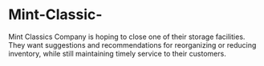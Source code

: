 # Mint-Classic-
Mint Classics Company is hoping to close one of their storage facilities. They want suggestions and recommendations for reorganizing or reducing inventory, while still maintaining timely service to their customers.
